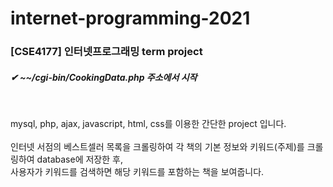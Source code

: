 # internet-programming-2021
### [CSE4177] 인터넷프로그래밍 term project
##### ✔ ~~/cgi-bin/CookingData.php 주소에서 시작
<br/>

mysql, php, ajax, javascript, html, css를 이용한 간단한 project 입니다. <br/> <br/>
인터넷 서점의 베스트셀러 목록을 크롤링하여 각 책의 기본 정보와 키워드(주제)를 크롤링하여 database에 저장한 후, <br/>
사용자가 키워드를 검색하면 해당 키워드를 포함하는 책을 보여줍니다.
